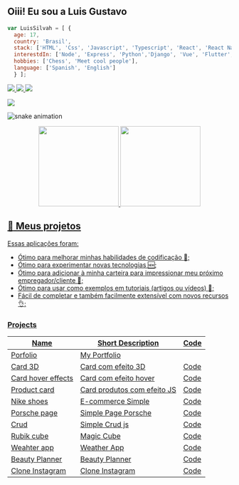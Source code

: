 ## Oiii! Eu sou a Luis Gustavo 
```js
var LuisSilvah = [ {
  age: 17,
  country: 'Brasil',
  stack: ['HTML', 'Css', 'Javascript', 'Typescript', 'React', 'React Native', 'Scss', 'Bootstrap', 'Tailwindcss'],
  interestdIn: ['Node', 'Express', 'Python','Django', 'Vue', 'Flutter', 'Swift'],
  hobbies: ['Chess', 'Meet cool people'],
  language: ['Spanish', 'English']
  } ];
```
<p>
<a href="https://www.linkedin.com/in/luis-gustavo-4b35411ab/" rel="nofollow">
  <img src="https://camo.githubusercontent.com/c00f87aeebbec37f3ee0857cc4c20b21fefde8a96caf4744383ebfe44a47fe3f/68747470733a2f2f696d672e736869656c64732e696f2f62616467652f2d4c696e6b6564496e2d2532333030373742353f7374796c653d666f722d7468652d6261646765266c6f676f3d6c696e6b6564696e266c6f676f436f6c6f723d7768697465" data-canonical-src="https://img.shields.io/badge/-LinkedIn-%230077B5?style=for-the-badge&amp;logo=linkedin&amp;logoColor=white" style="max-width:100%;">
  </a>
<a href="https://www.instagram.com/_luis.silvah/" rel="nofollow">
  <img src="https://camo.githubusercontent.com/acaa286597b43c96dc02b69b90de15a65c52063e31835b763a061cc815f64bac/68747470733a2f2f696d672e736869656c64732e696f2f62616467652f2d496e7374616772616d2d2532334534343035463f7374796c653d666f722d7468652d6261646765266c6f676f3d696e7374616772616d266c6f676f436f6c6f723d7768697465" data-canonical-src="https://img.shields.io/badge/-Instagram-%23E4405F?style=for-the-badge&amp;logo=instagram&amp;logoColor=white" style="max-width:100%;">
  </a>
  <a  href="mailto:luisgsilva21@gmail.com" rel="nofollow" >
    <img src="https://img.shields.io/badge/-Gmail-%23333?style=for-the-badge&logo=gmail&logoColor=white" target="_blank">
  </a>
</p>


<a href="https://www.github.com/LuisSilvah" rel="nofollow">
  <img src="https://img.shields.io/github/followers/LuisSilvah.svg?style=social&label=Follow&maxAge=2592000" style="max-width:100%;">
  </a> 
  
![snake animation](https://github.com/LuisSilvah/LuisSilvah/blob/output/github-contribution-grid-snake2.svg)

<div align="center">
  <a href="https://github.com/ooalberto">
  <img height="180em" src="https://github-readme-stats.vercel.app/api?username=LuisSilvah&show_icons=true&theme=dark&include_all_commits=true&count_private=true"/>
  <img height="180em" src="https://github-readme-stats.vercel.app/api/top-langs/?username=LuisSilvah&layout=compact&langs_count=7&theme=dark"/>
</div>

  ## :ledger: Meus projetos

Essas aplicações foram:

- Ótimo para melhorar minhas habilidades de codificação :muscle:;
- Ótimo para experimentar novas tecnologias 🆕;
- Ótimo para adicionar à minha carteira para impressionar meu próximo empregador/cliente :file_folder:;
- Ótimo para usar como exemplos em tutoriais (artigos ou vídeos) :page_with_curl:;
- Fácil de completar e também facilmente extensível com novos recursos :ok_hand:;

### Projects


| Name                                                                              | Short Description                                          | Code  |
| --------------------------------------------------------------------------------- | ---------------------------------------------------------- | ----- |
| [Porfolio](https://luissilvah.vercel.app/)| My Portfolio              
| [Card 3D](https://github.com/LuisSilvah/Mini-projetos/blob/main/Readme/Card-3D.md)| Card com efeito 3D                                         | [Code](https://github.com/LuisSilvah/Mini-projetos/tree/main/Card%203D) |
| [Card hover effects](https://github.com/LuisSilvah/Mini-projetos/blob/main/Readme/Card-hover-effects.md)| Card com efeito hover                | [Code](https://github.com/LuisSilvah/Mini-projetos/tree/main/Card%20Hover%20Effects) |
| [Product card](https://github.com/LuisSilvah/Mini-projetos/blob/main/Readme/Product-card.md)| Card produtos com efeito JS                      | [Code](https://github.com/LuisSilvah/Mini-projetos/tree/main/Product%20Card) |
| [Nike shoes](https://github.com/LuisSilvah/Mini-projetos/blob/main/Readme/Nike-Shoes.md)| E-commerce Simple                                    | [Code](https://github.com/LuisSilvah/Mini-projetos/tree/main/Nike%20Shoes)   |
| [Porsche page](https://github.com/LuisSilvah/Mini-projetos/blob/main/Readme/Porsche-page.md)| Simple Page Porsche                              | [Code](https://github.com/LuisSilvah/Mini-projetos/tree/main/Porsche-page) |
| [Crud](https://github.com/LuisSilvah/Mini-projetos/blob/main/Readme/Crud.md)| Simple Crud js                                                   | [Code](https://github.com/LuisSilvah/Mini-projetos/tree/main/Crud) |
| [Rubik cube](https://github.com/LuisSilvah/Mini-projetos/blob/main/Readme/Rubik-Cube.md)| Magic Cube                                           | [Code](https://github.com/LuisSilvah/Mini-projetos/tree/main/Rubik%20cube) |
| [Weahter app](https://github.com/LuisSilvah/Mini-projetos/blob/main/Readme/Weather-app.md)| Weather App                                        | [Code](https://github.com/LuisSilvah/Mini-projetos/tree/main/Weather%20app) |
| [Beauty Planner](https://github.com/LuisSilvah/Planner/blob/main/README.md)| Beauty Planner                                                    | [Code](https://github.com/LuisSilvah/Planner) |
| [Clone Instagram](https://github.com/LuisSilvah/Clone-instagram/blob/main/README.md)| Clone Instagram                                          | [Code](https://github.com/LuisSilvah/Clone-instagram) |
                         

